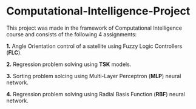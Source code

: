 # Computational-Intelligence-Project

This project was made in the framework of Computational Intelligence course and consists of the following 4 assignments:

  **1.** Angle Orientation control of a satellite using Fuzzy Logic Controllers (**FLC**).
  
  **2.** Regression problem solving using **TSK** models.
  
  **3.** Sorting problem solcing using Multi-Layer Perceptron (**MLP**) neural network.
  
  **4.** Regression problem solving using Radial Basis Function (**RBF**) neural network.
